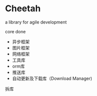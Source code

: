 # Cheetah
a library for agile development

core done
- 异步框架
- 图片框架
- 网络框架
- 工具库
- orm库
- 推送库
- 自动更新及下载库（Download Manager)

拆库